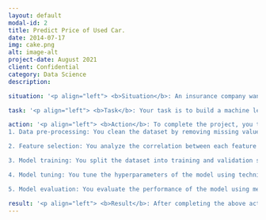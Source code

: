 ```yaml
---
layout: default
modal-id: 2
title: Predict Price of Used Car.
date: 2014-07-17
img: cake.png
alt: image-alt
project-date: August 2021
client: Confidential
category: Data Science
description: 

situation: '<p align="left"> <b>Situation</b>: An insurance company wants to predict the price of used cars for the purpose of setting appropriate premiums for car insurance policies. They have provided you with a dataset of historical car sales that includes features such as the make and model of the car, the year it was manufactured, its mileage, its condition, and the sale price. </p>'

task: '<p align="left"> <b>Task</b>: Your task is to build a machine learning model that can accurately predict the price of a used car based on its features. You will need to preprocess the data, select appropriate features, and train and validate a regression model using a suitable algorithm. You will also need to tune the models hyperparameters to optimize its performance.</p>'

action: '<p align="left"> <b>Action</b>: To complete the project, you take the following actions: <br><br>
1. Data pre-processing: You clean the dataset by removing missing values and outliers, and encode categorical variables using one-hot encoding or label encoding.<br><br>

2. Feature selection: You analyze the correlation between each feature and the target variable and select the most relevant ones.<br><br>

3. Model training: You split the dataset into training and validation sets, and train a regression model using a suitable algorithm such as Linear Regression, Decision Trees, Random Forest, or Gradient Boosting.<br><br>

4. Model tuning: You tune the hyperparameters of the model using techniques such as Grid Search or Randomized Search, to optimize its performance on the validation set.<br><br>

5. Model evaluation: You evaluate the performance of the model using metrics such as Mean Squared Error, R-squared, or Root Mean Squared Error. You also perform cross-validation to ensure the models generalization ability. </p>'

result: '<p align="left"> <b>Result</b>: After completing the above actions, you present the insurance company with a machine learning model that can predict the price of a used car based on its features with a high degree of accuracy. The insurance company can use this model to set appropriate premiums for car insurance policies, reducing the risk of undercharging or overcharging customers. </p>'
---
```

